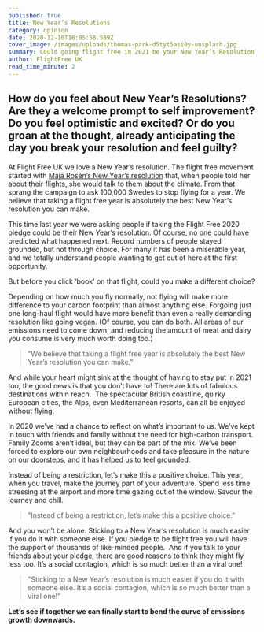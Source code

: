 ```yaml
---
published: true
title: New Year’s Resolutions
category: opinion
date: 2020-12-10T16:05:58.589Z
cover_image: /images/uploads/thomas-park-d5tyt5asi0y-unsplash.jpg
summary: Could going flight free in 2021 be your New Year’s Resolution?
author: FlightFree UK
read_time_minute: 2
---
```

## How do you feel about New Year’s Resolutions? Are they a welcome prompt to self improvement? Do you feel optimistic and excited? Or do you groan at the thought, already anticipating the day you break your resolution and feel guilty? 

At Flight Free UK we love a New Year’s resolution. The flight free movement started with [Maja Rosén’s New Year’s resolution](/post/podcast-series-episode-1-new-years-resolutions/) that, when people told her about their flights, she would talk to them about the climate. From that sprang the campaign to ask 100,000 Swedes to stop flying for a year. We believe that taking a flight free year is absolutely the best New Year’s resolution you can make.

This time last year we were asking people if taking the Flight Free 2020 pledge could be their New Year’s resolution. Of course, no one could have predicted what happened next. Record numbers of people stayed grounded, but not through choice. For many it has been a miserable year, and we totally understand people wanting to get out of here at the first opportunity.

But before you click ‘book’ on that flight, could you make a different choice?

Depending on how much you fly normally, not flying will make more difference to your carbon footprint than almost anything else. Forgoing just one long-haul flight would have more benefit than even a really demanding resolution like going vegan. (Of course, you can do both. All areas of our emissions need to come down, and reducing the amount of meat and dairy you consume is very much worth doing too.)

> "We believe that taking a flight free year is absolutely the best New Year’s resolution you can make."

And while your heart might sink at the thought of having to stay put in 2021 too, the good news is that you don’t have to! There are lots of fabulous destinations within reach.  The spectacular British coastline, quirky European cities, the Alps, even Mediterranean resorts, can all be enjoyed without flying.

In 2020 we’ve had a chance to reflect on what’s important to us. We’ve kept in touch with friends and family without the need for high-carbon transport. Family Zooms aren’t ideal, but they can be part of the mix. We’ve been forced to explore our own neighbourhoods and take pleasure in the nature on our doorsteps, and it has helped us to feel grounded.

Instead of being a restriction, let’s make this a positive choice. This year, when you travel, make the journey part of your adventure. Spend less time stressing at the airport and more time gazing out of the window. Savour the journey and chill.

> "Instead of being a restriction, let’s make this a positive choice."

And you won’t be alone. Sticking to a New Year’s resolution is much easier if you do it with someone else. If you pledge to be flight free you will have the support of thousands of like-minded people.  And if you talk to your friends about your pledge, there are good reasons to think they might fly less too. It’s a social contagion, which is so much better than a viral one! 

> "Sticking to a New Year’s resolution is much easier if you do it with someone else. It’s a social contagion, which is so much better than a viral one!"

**Let’s see if together we can finally start to bend the curve of emissions growth downwards.**